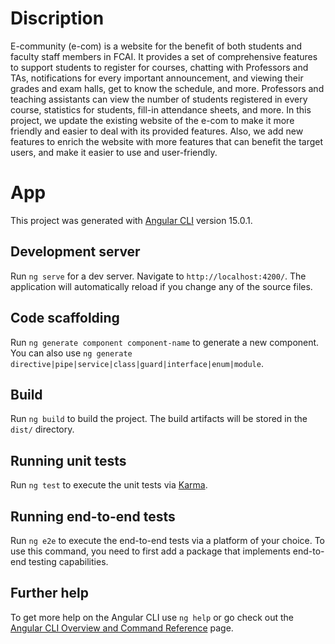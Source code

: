 # Discription 
E-community (e-com) is a website for the benefit of both students and 
faculty staff members in FCAI. It provides a set of comprehensive 
features to support students to register for courses, chatting with Professors and TAs, notifications for every important announcement, and viewing their 
grades and exam halls, get to know the schedule, and more. 
Professors and teaching assistants can view the number of students 
registered in every course, statistics for students, fill-in attendance sheets, and more. In this 
project, we update the existing website of the e-com to make it more 
friendly and easier to deal with its provided features. Also, we add 
new features to enrich the website with more features that can 
benefit the target users, and make it easier to use and user-friendly.

# App

This project was generated with [Angular CLI](https://github.com/angular/angular-cli) version 15.0.1.

## Development server

Run `ng serve` for a dev server. Navigate to `http://localhost:4200/`. The application will automatically reload if you change any of the source files.

## Code scaffolding

Run `ng generate component component-name` to generate a new component. You can also use `ng generate directive|pipe|service|class|guard|interface|enum|module`.

## Build

Run `ng build` to build the project. The build artifacts will be stored in the `dist/` directory.

## Running unit tests

Run `ng test` to execute the unit tests via [Karma](https://karma-runner.github.io).

## Running end-to-end tests

Run `ng e2e` to execute the end-to-end tests via a platform of your choice. To use this command, you need to first add a package that implements end-to-end testing capabilities.

## Further help

To get more help on the Angular CLI use `ng help` or go check out the [Angular CLI Overview and Command Reference](https://angular.io/cli) page.
